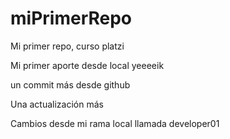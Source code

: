 # miPrimerRepo

Mi primer repo, curso platzi

Mi primer aporte desde local yeeeeik

un commit más desde github

Una actualización más

Cambios desde mi rama local llamada developer01
